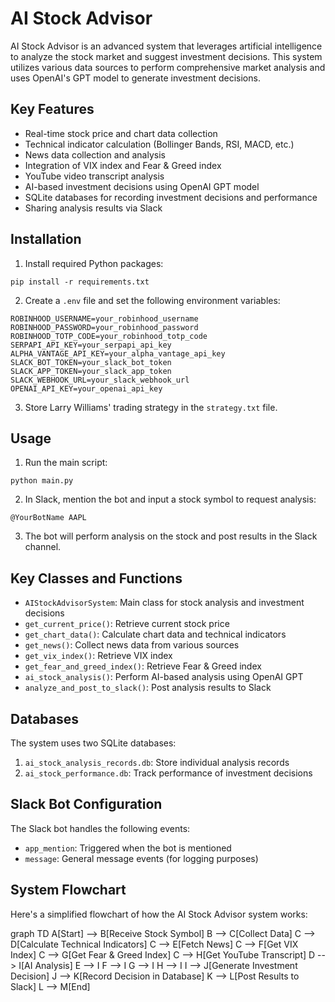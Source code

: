 # AI Stock Advisor

AI Stock Advisor is an advanced system that leverages artificial intelligence to analyze the stock market and suggest investment decisions. This system utilizes various data sources to perform comprehensive market analysis and uses OpenAI's GPT model to generate investment decisions.

## Key Features

- Real-time stock price and chart data collection
- Technical indicator calculation (Bollinger Bands, RSI, MACD, etc.)
- News data collection and analysis
- Integration of VIX index and Fear & Greed index
- YouTube video transcript analysis
- AI-based investment decisions using OpenAI GPT model
- SQLite databases for recording investment decisions and performance
- Sharing analysis results via Slack

## Installation

1. Install required Python packages:

```
pip install -r requirements.txt
```

2. Create a `.env` file and set the following environment variables:

```
ROBINHOOD_USERNAME=your_robinhood_username
ROBINHOOD_PASSWORD=your_robinhood_password
ROBINHOOD_TOTP_CODE=your_robinhood_totp_code
SERPAPI_API_KEY=your_serpapi_api_key
ALPHA_VANTAGE_API_KEY=your_alpha_vantage_api_key
SLACK_BOT_TOKEN=your_slack_bot_token
SLACK_APP_TOKEN=your_slack_app_token
SLACK_WEBHOOK_URL=your_slack_webhook_url
OPENAI_API_KEY=your_openai_api_key
```

3. Store Larry Williams' trading strategy in the `strategy.txt` file.

## Usage

1. Run the main script:

```
python main.py
```

2. In Slack, mention the bot and input a stock symbol to request analysis:

```
@YourBotName AAPL
```

3. The bot will perform analysis on the stock and post results in the Slack channel.

## Key Classes and Functions

- `AIStockAdvisorSystem`: Main class for stock analysis and investment decisions
- `get_current_price()`: Retrieve current stock price
- `get_chart_data()`: Calculate chart data and technical indicators
- `get_news()`: Collect news data from various sources
- `get_vix_index()`: Retrieve VIX index
- `get_fear_and_greed_index()`: Retrieve Fear & Greed index
- `ai_stock_analysis()`: Perform AI-based analysis using OpenAI GPT
- `analyze_and_post_to_slack()`: Post analysis results to Slack

## Databases

The system uses two SQLite databases:

1. `ai_stock_analysis_records.db`: Store individual analysis records
2. `ai_stock_performance.db`: Track performance of investment decisions

## Slack Bot Configuration

The Slack bot handles the following events:

- `app_mention`: Triggered when the bot is mentioned
- `message`: General message events (for logging purposes)

## System Flowchart

Here's a simplified flowchart of how the AI Stock Advisor system works:

<antArtifact identifier="ai-stock-advisor-flowchart" type="application/vnd.ant.mermaid" title="AI Stock Advisor System Flowchart">
graph TD
    A[Start] --> B[Receive Stock Symbol]
    B --> C[Collect Data]
    C --> D[Calculate Technical Indicators]
    C --> E[Fetch News]
    C --> F[Get VIX Index]
    C --> G[Get Fear & Greed Index]
    C --> H[Get YouTube Transcript]
    D --> I[AI Analysis]
    E --> I
    F --> I
    G --> I
    H --> I
    I --> J[Generate Investment Decision]
    J --> K[Record Decision in Database]
    K --> L[Post Results to Slack]
    L --> M[End]
